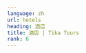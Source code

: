 ```yaml
---
language: zh
url: hotels
heading: 酒店
title: 酒店 | Tika Tours
rank: 6
---
```

<div class="row content-row"><!-- 905 (0)-->

</div>
